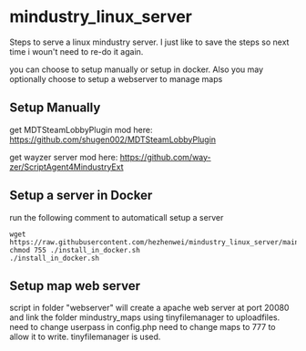 # mindustry_linux_server

Steps to serve a linux mindustry server.
I just like to save the steps so next time i woun't need to re-do it again.

you can choose to setup manually or setup in docker.
Also you may optionally choose to setup a webserver to manage maps

## Setup Manually
get MDTSteamLobbyPlugin mod here:
https://github.com/shugen002/MDTSteamLobbyPlugin

get wayzer server mod here:
https://github.com/way-zer/ScriptAgent4MindustryExt

 
 
## Setup a server in Docker
run the following comment to automaticall setup a server
```shell
wget https://raw.githubusercontent.com/hezhenwei/mindustry_linux_server/main/install_in_docker.sh
chmod 755 ./install_in_docker.sh
./install_in_docker.sh
```

## Setup map web server
script in folder "webserver" will create a apache web server at port 20080
and link the folder mindustry_maps using tinyfilemanager to uploadfiles.
need to change userpass in config.php
need to change maps to 777 to allow it to write.
tinyfilemanager is used.

